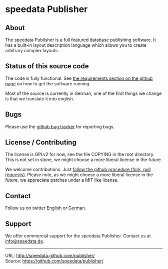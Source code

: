 speedata Publisher
==================

About
-----

The speedata Publisher is a full featured database publishing software. It has a built-in layout description language which allows you to create arbitrary complex layouts.

Status of this source code
--------------------------

The code is fully functional. See [the requirements section on the github page](http://speedata.github.com/publisher/) on how to get the software running.

Most of the source is currently in German, one of the first things we change is that we translate it into english.

Bugs
----

Please use the [github bug tracker](https://github.com/speedata/publisher/issues) for reporting bugs.

License / Contributing
----------------------

The license is GPLv2 for now, see the file COPYING in the root directory. This is not set in stone, we might choose a more liberal license in the future.

We welcome contributions. Just [follow the github procedure (fork, pull requests)](http://help.github.com/send-pull-requests/). Please note, as we might choose a more liberal license in the future, we appreciate patches under a MIT like license.

Contact
-------

Follow us on twitter [English](https://twitter.com/#!/speedata/) or [German](https://twitter.com/#!/speedata_de/).

Support
-------

We offer commercial support for the speedata Publisher. Contact us at [info@speedata.de](mailto:info@speedata.de).



--------
URL: <http://speedata.github.com/publisher/> <br />
Source: <https://github.com/speedata/publisher/> 
